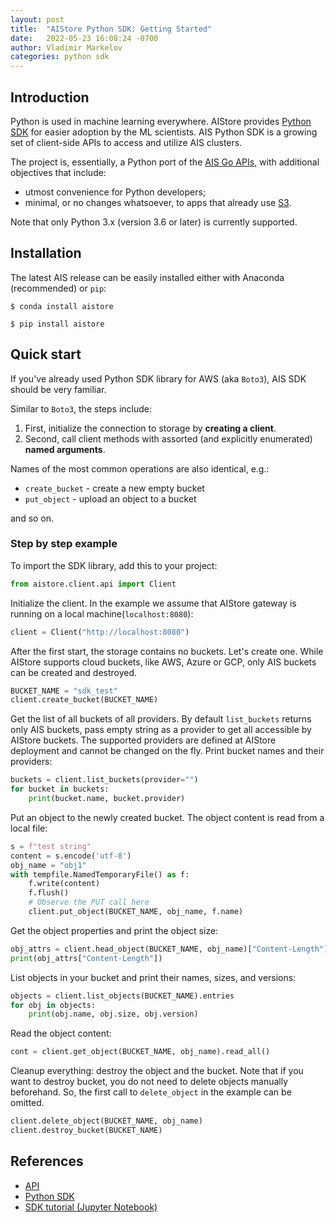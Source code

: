 ```yaml
---
layout: post
title:  "AIStore Python SDK: Getting Started"
date:   2022-05-23 16:08:24 -0700
author: Vladimir Markelov
categories: python sdk
---
```


## Introduction

Python is used in machine learning everywhere.
AIStore provides [Python SDK](https://github.com/NVIDIA/aistore/tree/master/sdk/python) for easier adoption by the ML scientists.
AIS Python SDK is a growing set of client-side APIs to access and utilize AIS clusters.

The project is, essentially, a Python port of the [AIS Go APIs](https://github.com/NVIDIA/aistore/tree/master/api), with additional objectives that include:

* utmost convenience for Python developers;
* minimal, or no changes whatsoever, to apps that already use [S3](https://github.com/NVIDIA/aistore/blob/master/docs/s3compat.md).

Note that only Python 3.x (version 3.6 or later) is currently supported.

## Installation

The latest AIS release can be easily installed either with Anaconda (recommended) or `pip`:

```console
$ conda install aistore
```

```console
$ pip install aistore
```

## Quick start

If you've already used Python SDK library for AWS (aka `Boto3`), AIS SDK should be very familiar.

Similar to `Boto3`, the steps include:

1. First, initialize the connection to storage by **creating a client**.
2. Second, call client methods with assorted (and explicitly enumerated) **named arguments**.

Names of the most common operations are also identical, e.g.:

* `create_bucket` - create a new empty bucket
* `put_object` - upload an object to a bucket

and so on.

### Step by step example

To import the SDK library, add this to your project:

```python
from aistore.client.api import Client
```

Initialize the client. In the example we assume that AIStore gateway is running on a local machine(`localhost:8080`):

```python
client = Client("http://localhost:8080")
```

After the first start, the storage contains no buckets. Let's create one.
While AIStore supports cloud buckets, like AWS, Azure or GCP, only AIS buckets can be created and destroyed.

```python
BUCKET_NAME = "sdk_test"
client.create_bucket(BUCKET_NAME)
```

Get the list of all buckets of all providers. By default `list_buckets` returns only AIS buckets,
pass empty string as a provider to get all accessible by AIStore buckets.
The supported providers are defined at AIStore deployment and cannot be changed on the fly.
Print bucket names and their providers:

```python
buckets = client.list_buckets(provider="")
for bucket in buckets:
	print(bucket.name, bucket.provider)
```

Put an object to the newly created bucket. The object content is read from a local file:

```python
s = f"test string"
content = s.encode('utf-8')
obj_name = "obj1"
with tempfile.NamedTemporaryFile() as f:
	f.write(content)
	f.flush()
	# Observe the PUT call here
	client.put_object(BUCKET_NAME, obj_name, f.name)
```

Get the object properties and print the object size:

```python
obj_attrs = client.head_object(BUCKET_NAME, obj_name)["Content-Length"]
print(obj_attrs["Content-Length"])
```

List objects in your bucket and print their names, sizes, and versions:

```python
objects = client.list_objects(BUCKET_NAME).entries
for obj in objects:
	print(obj.name, obj.size, obj.version)
```

Read the object content:

```python
cont = client.get_object(BUCKET_NAME, obj_name).read_all()
```

Cleanup everything: destroy the object and the bucket.
Note that if you want to destroy bucket, you do not need to delete objects manually beforehand.
So, the first call to `delete_object` in the example can be omitted.

```python
client.delete_object(BUCKET_NAME, obj_name)
client.destroy_bucket(BUCKET_NAME)
```

## References

* [API](https://github.com/NVIDIA/aistore/tree/master/api)
* [Python SDK](https://github.com/NVIDIA/aistore/tree/master/sdk/python)
* [SDK tutorial (Jupyter Notebook)](https://github.com/NVIDIA/aistore/blob/master/sdk/python/sdk-tutorial.ipynb)
